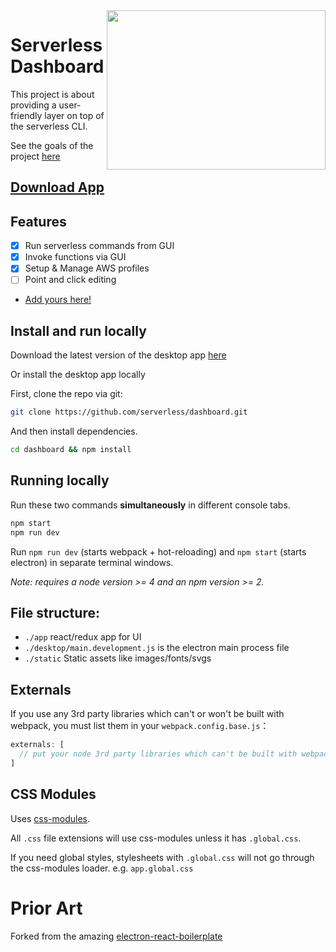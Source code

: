<img align="right" width="350" height="255" src="https://s3-us-west-2.amazonaws.com/assets.dashboard/gifs/DashGif.gif">

# Serverless Dashboard

This project is about providing a user-friendly layer on top of the serverless CLI.

See the goals of the project [here](./docs/README.md)

## [Download App](http://bit.ly/serverless-dashboard)

## Features

- [x] Run serverless commands from GUI
- [x] Invoke functions via GUI
- [x] Setup & Manage AWS profiles
- [ ] Point and click editing
- [Add yours here!](https://github.com/serverless/dashboard/issues)

## Install and run locally

Download the latest version of the desktop app [here](http://bit.ly/serverless-dashboard)

Or install the desktop app locally

First, clone the repo via git:

```bash
git clone https://github.com/serverless/dashboard.git
```

And then install dependencies.

```bash
cd dashboard && npm install
```

## Running locally

Run these two commands __simultaneously__ in different console tabs.

```bash
npm start
npm run dev
```

Run `npm run dev` (starts webpack + hot-reloading) and `npm start` (starts electron) in separate terminal windows.

*Note: requires a node version >= 4 and an npm version >= 2.*

## File structure:

- `./app` react/redux app for UI
- `./desktop/main.development.js` is the electron main process file
- `./static` Static assets like images/fonts/svgs

## Externals

If you use any 3rd party libraries which can't or won't be built with webpack, you must list them in your `webpack.config.base.js`：

```javascript
externals: [
  // put your node 3rd party libraries which can't be built with webpack here (mysql, mongodb, and so on..)
]
```

## CSS Modules

Uses [css-modules](https://github.com/css-modules/css-modules).

All `.css` file extensions will use css-modules unless it has `.global.css`.

If you need global styles, stylesheets with `.global.css` will not go through the
css-modules loader. e.g. `app.global.css`

# Prior Art

Forked from the amazing [electron-react-boilerplate](https://github.com/chentsulin/electron-react-boilerplate)
